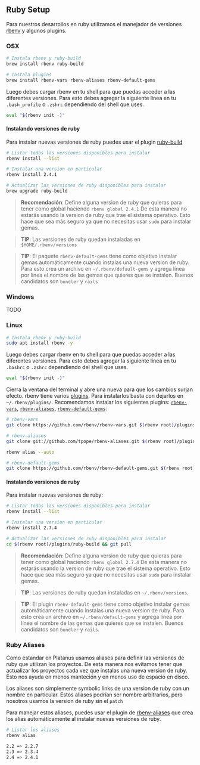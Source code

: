## Ruby Setup

Para nuestros desarrollos en ruby utilizamos el manejador de versiones [rbenv](https://github.com/rbenv/rbenv) y algunos plugins.

### OSX

```bash
# Instala rbenv y ruby-build
brew install rbenv ruby-build

# Instala plugins
brew install rbenv-vars rbenv-aliases rbenv-default-gems
```

Luego debes cargar rbenv en tu shell para que puedas acceder a las diferentes versiones. Para esto debes agregar la siguiente linea en tu `.bash_profile` o `.zshrc` dependiendo del shell que uses.

```bash
eval "$(rbenv init -)"
```

#### Instalando versiones de ruby

Para instalar nuevas versiones de ruby puedes usar el plugin [ruby-build](https://github.com/rbenv/ruby-build)

```bash
# Listar todos las versiones disponibles para instalar
rbenv install --list

# Instalar una version en particular
rbenv install 2.4.1

# Actualizar las versiones de ruby disponibles para instalar
brew upgrade ruby-build
```

> **Recomendación**: Define alguna version de ruby que quieras para tener como global haciendo `rbenv global 2.4.1`  De esta manera no estarás usando la version de ruby que trae el sistema operativo. Esto hace que sea más seguro ya que no necesitas usar `sudo` para instalar gemas.

> **TIP**: Las versiones de ruby quedan instaladas en `$HOME/.rbenv/versions`

> **TIP**: El paquete `rbenv-default-gems` tiene como objetivo instalar gemas automáticamente cuando instalas una nueva version de ruby. Para esto crea un archivo en `~/.rbenv/default-gems` y agrega línea por línea el nombre de las gemas que quieres que se instalen. Buenos candidatos son `bundler` y `rails`

### Windows

TODO

### Linux

```bash
# Instala rbenv y ruby-build
sudo apt install rbenv -y
```

Luego debes cargar rbenv en tu shell para que puedas acceder a las diferentes versiones. Para esto debes agregar la siguiente linea en tu `.bashrc` o `.zshrc` dependiendo del shell que uses.

```bash
eval "$(rbenv init -)"
```

Cierra la ventana del terminal y abre una nueva para que los cambios surjan efecto.
rbenv tiene varios [plugins](https://github.com/rbenv/rbenv/wiki/Plugins). Para instalarlos basta con dejarlos en `~/.rbenv/plugins/`. Recomendamos instalar los siguientes plugins: [`rbenv-vars`](https://github.com/rbenv/rbenv-vars), [`rbenv-aliases`](https://github.com/tpope/rbenv-aliases), [`rbenv-default-gems`](https://github.com/rbenv/rbenv-default-gems):

```bash
# rbenv-vars
git clone https://github.com/rbenv/rbenv-vars.git $(rbenv root)/plugins/rbenv-vars
```
```bash
# rbenv-aliases
git clone git://github.com/tpope/rbenv-aliases.git $(rbenv root)/plugins/rbenv-aliases

rbenv alias --auto
```
```bash
# rbenv-default-gems
git clone https://github.com/rbenv/rbenv-default-gems.git $(rbenv root)/plugins/rbenv-default-gems

```



#### Instalando versiones de ruby

Para instalar nuevas versiones de ruby:

```bash
# Listar todos las versiones disponibles para instalar
rbenv install --list

# Instalar una version en particular
rbenv install 2.7.4

# Actualizar las versiones de ruby disponibles para instalar
cd $(rbenv root)/plugins/ruby-build && git pull
```

> **Recomendación**: Define alguna version de ruby que quieras para tener como global haciendo `rbenv global 2.7.4`  De esta manera no estarás usando la version de ruby que trae el sistema operativo. Esto hace que sea más seguro ya que no necesitas usar `sudo` para instalar gemas.

> **TIP**: Las versiones de ruby quedan instaladas en `~/.rbenv/versions`.

> **TIP**: El plugin `rbenv-default-gems` tiene como objetivo instalar gemas automáticamente cuando instalas una nueva version de ruby. Para esto crea un archivo en `~/.rbenv/default-gems` y agrega línea por línea el nombre de las gemas que quieres que se instalen. Buenos candidatos son `bundler` y `rails`.

### Ruby Aliases

Como estandar en Platanus usamos aliases para definir las versiones de ruby que utilizan los proyectos. De esta manera nos evitamos tener que actualizar los proyectos cada vez que instalas una nueva version de ruby. Esto nos ayuda en menos manteción y en menos uso de espacio en disco.

Los aliases son simplemente symbolic links de una version de ruby con un nombre en particular. Estos aliases podrían ser nombre arbitrarios, pero nosotros usamos la version de ruby sin el `patch`

Para manejar estos aliases, puedes usar el plugin de [rbenv-aliases](https://github.com/tpope/rbenv-aliases) que crea los alias automáticamente al instalar nuevas versiones de ruby.

```bash
# Listar los aliases
rbenv alias

2.2 => 2.2.7
2.3 => 2.3.4
2.4 => 2.4.1
```
